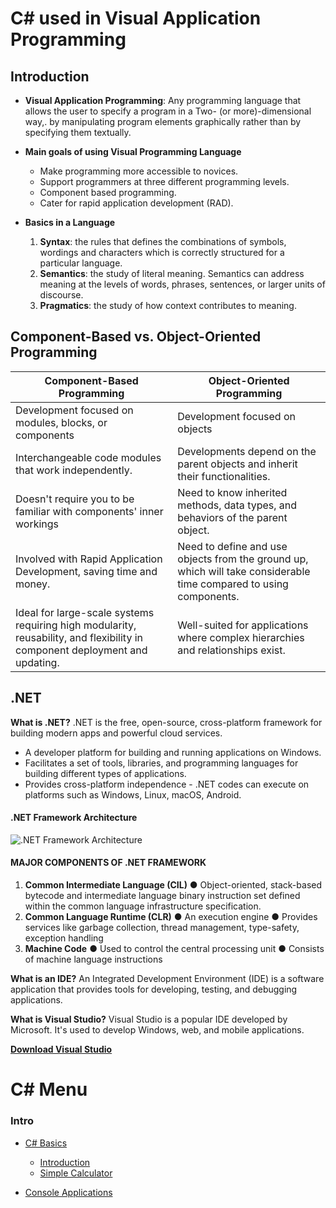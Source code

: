 # C# used in Visual Application Programming

## Introduction 

- **Visual Application Programming**: Any programming language that allows the user to
specify a program in a Two- (or more)-dimensional way,.
by manipulating program elements graphically rather
than by specifying them textually.


- **Main goals of using Visual Programming Language**
    - Make programming more accessible to novices.
    - Support programmers at three different programming levels.
    - Component based programming.
    - Cater for rapid application development (RAD).

- **Basics in a Language**
    1. **Syntax**: the rules that defines the combinations of symbols, wordings
    and characters which is correctly structured for a particular language.
    2. **Semantics**: the study of literal meaning. Semantics can address
    meaning at the levels of words, phrases, sentences, or larger units of
    discourse.
    3. **Pragmatics**: the study of how context contributes to meaning.


## Component-Based vs. Object-Oriented Programming

| Component-Based Programming                                           | Object-Oriented Programming                                                 |
| --------------------------------------------------------------------- | ---------------------------------------------------------------------------- |
| Development focused on modules, blocks, or components                 | Development focused on objects                                               |
| Interchangeable code modules that work independently.                 | Developments depend on the parent objects and inherit their functionalities. |
| Doesn't require you to be familiar with components' inner workings    | Need to know inherited methods, data types, and behaviors of the parent object. |
| Involved with Rapid Application Development, saving time and money.   | Need to define and use objects from the ground up, which will take considerable time compared to using components. |
| Ideal for large-scale systems requiring high modularity, reusability, and flexibility in component deployment and updating. | Well-suited for applications where complex hierarchies and relationships exist. |

## .NET

**What is .NET?**
.NET is the free, open-source, cross-platform framework for building modern
apps and powerful cloud services.

- A developer platform for building and running applications on Windows.
- Facilitates a set of tools, libraries, and programming languages for
building different types of applications.
- Provides cross-platform independence - .NET codes can execute on platforms
such as Windows, Linux, macOS, Android.

#### .NET Framework Architecture

<img align="center" src="https://encrypted-tbn0.gstatic.com/images?q=tbn:ANd9GcSkNHzc8eBR6vNBR4KFUbONiWR2gInD95KZwA&s" alt=".NET Framework Architecture">

#### MAJOR COMPONENTS OF .NET FRAMEWORK

1. **Common Intermediate Language (CIL)**
● Object-oriented, stack-based bytecode and intermediate language binary
instruction set defined within the common language infrastructure
specification.
2. **Common Language Runtime (CLR)**
● An execution engine
● Provides services like garbage collection, thread management, type-safety,
exception handling
3. **Machine Code**
● Used to control the central processing unit
● Consists of machine language instructions

**What is an IDE?**
An Integrated Development Environment (IDE) is a software application that
provides tools for developing, testing, and debugging applications.

**What is Visual Studio?**
Visual Studio is a popular IDE developed by Microsoft. It's used to develop
Windows, web, and mobile applications.

[**Download Visual Studio**](https://visualstudio.microsoft.com/)


**C# Menu**
================

### Intro
* [C# Basics](/Intro/)
  - [Introduction](./Intro/README.md)
  - [Simple Calculator](./Intro/Calculator.cs)

* [Console Applications](/Console%20Applications/)
 



